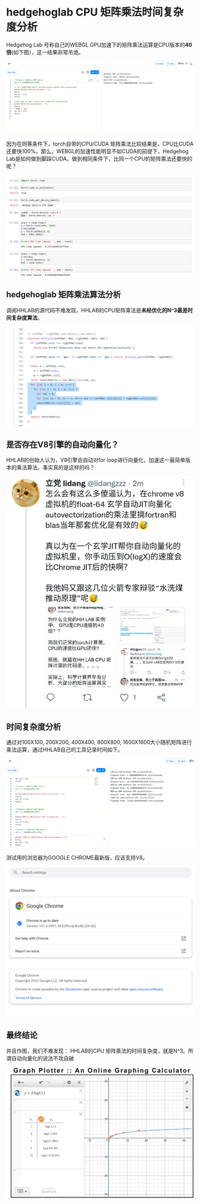 # hedgehoglab CPU 矩阵乘法时间复杂度分析
 
Hedgehog Lab 号称自己的WEBGL GPU加速下的矩阵乘法运算是CPU版本的**40倍**(如下图），这一结果非常吊诡。

![HHLABGPU加速比较](imgs/HHLABGPU加速比较.jpg)

因为在同等条件下，torch自带的CPU/CUDA 矩阵乘法比较结果是，CPU比CUDA还要快100%。那么，WEBGL的加速性能明显不如CUDA的前提下，Hedgehog Lab是如何做到脚踩CUDA，做到相同条件下，比同一个CPU的矩阵乘法还要快的呢？

![CUDAGPU加速比较](imgs/CUDAGPU加速比较.jpg)

## hedgehoglab 矩阵乘法算法分析

调阅HHLAB的源代码不难发现，HHLAB的CPU矩阵乘法是**未经优化的N^3最差时间复杂度算法**。

![](imgs/hhlab矩阵乘法CPU源代码.png)

## 是否存在V8引擎的自动向量化？

HHLAB的创始人认为，V8引擎会自动对for loop进行向量化，加速这一最简单版本的乘法算法。事实真的是这样的吗？

![](imgs/立党认为V8自带向量化.png)

## 时间复杂度分析

通过对100X100, 200X200, 400X400, 800X800, 1600X1600大小随机矩阵进行乘法运算，通过HHLAB自己的工具记录时间如下。

![](imgs/时间复杂度测试原始数据.png)

测试用的浏览器为GOOGLE CHROME最新版，应该支持V8。

![](imgs/chrome版本.png)

## 最终结论

并且作图，我们不难发现： HHLAB的CPU 矩阵乘法的时间复杂度，就是N^3。所谓自动向量化的说法不攻自破

![](imgs/立方时间复杂度.png)
